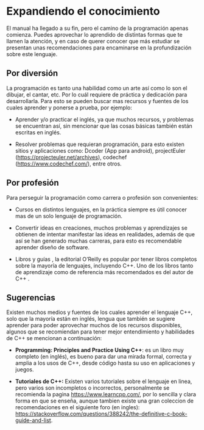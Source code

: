 # Expandiendo el conocimiento

El manual ha llegado a su fin, pero el camino de la programación apenas
comienza. Puedes aprovechar lo aprendido de distintas formas que te
llamen la atención, y en caso de querer conocer que más estudiar se
presentan unas recomendaciones para encaminarse en la profundización
sobre este lenguaje.

## Por diversión

La programación es tanto una habilidad como un arte así como lo son el
dibujar, el cantar, etc. Por lo cuál requiere de práctica y dedicación
para desarrollarla. Para esto se pueden buscar mas recursos y fuentes de
los cuales aprender y ponerse a prueba, por ejemplo:

  - <span>Aprender y/o practicar el inglés</span>, ya que muchos
    recursos, y problemas se encuentran así, sin mencionar que las cosas
    básicas también están escritas en inglés.

  - <span>Resolver problemas que requieran programación</span>, para
    esto existen sitios y aplicaciones como: Dcoder (App para android),
    projectEuler (<https://projecteuler.net/archives>), codechef
    (<https://www.codechef.com/>), entre otros.

## Por profesión

Para perseguir la programación como carrera o profesión son
convenientes:

  - <span>Cursos en distintos lenguajes</span>, en la práctica siempre
    es útil conocer mas de un solo lenguaje de programación.

  - <span>Convertir ideas en creaciones</span>, muchos problemas y
    aprendizajes se obtienen de intentar manifestar las ideas en
    realidades, además de que así se han generado muchas carreras, para
    esto es recomendable aprender diseño de software.

  - <span>Libros y guías </span>, la editorial O’Reilly es popular por
    tener libros completos sobre la mayoría de lenguajes, incluyendo
    C++. Uno de los libros tanto de aprendizaje como de referencia más
    recomendados es del autor de C++ .

## Sugerencias

Existen muchos medios y fuentes de los cuales aprender el lenguaje C++,
solo que la mayoría están en inglés, lengua que también se sugiere
aprender para poder aprovechar muchos de los recursos disponibles,
algunos que se recomiendan para tener mejor entendimiento y habilidades
de C++ se mencionan a continuación:

  - **Programming: Principles and Practice Using C++**: es un libro muy
    completo (en inglés), es bueno para dar una mirada formal, correcta
    y amplia a los usos de C++, desde código hasta su uso en
    aplicaciones y juegos.

  - **Tutoriales de C++:** Existen varios tutoriales sobre el lenguaje
    en linea, pero varios son incompletos o incorrectos, personalmente
    se recomienda la pagina <https://www.learncpp.com/>, por lo sencilla
    y clara forma en que se enseña, aunque tambien existe una gran
    coleccion de recomendaciones en el siguiente foro (en ingles):
    <https://stackoverflow.com/questions/388242/the-definitive-c-book-guide-and-list>.
